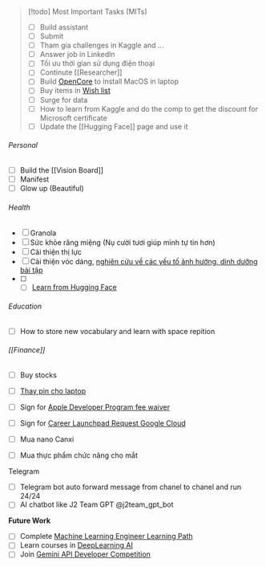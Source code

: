 > [!todo] Most Important Tasks (MITs)
> - [ ] Build assistant
> - [ ] Submit 
> - [ ] Tham gia challenges in Kaggle and ...
> - [ ] Answer job in Linkedln
> - [ ] Tối ưu thời gian sử dụng điện thoại
> - [ ] Continute [[Researcher]]
> - [ ] Build [OpenCore](Apple.md#MacOS) to install MacOS in laptop
> - [ ] Buy items in [Wish list](Objects.md#Wish%20list)
> - [ ] Surge for data
> - [ ] How to learn from Kaggle and do the comp to get the discount for Microsoft certificate
> - [ ] Update the [[Hugging Face]] page and use it

###### Personal

- [ ] Build the [[Vision Board]]
- [ ] Manifest
- [ ] Glow up (Beautiful)

###### Health

- [ ] Granola
- [ ] Sức khỏe răng miệng (Nụ cười tươi giúp mình tự tin hơn)
- [ ] Cải thiện thị lực
- [ ] Cải thiện vóc dáng, [nghiên cứu về các yếu tố ảnh hưởng, dinh dưỡng bài tập](Researcher.md)
- [ ] - [ ] [Learn from Hugging Face](https://huggingface.co/learn)

###### Education

- [ ] How to store new vocabulary and learn with space repition

###### [[Finance]]
	
- [ ] Buy stocks

- [ ] [Thay pin cho laptop](https://linhkienlaptop24h.com/san-pham/pin-dung-cho-laptop-msi-gf63-bty-m6k-)
- [ ] Sign for [Apple Developer Program fee waiver](https://developer.apple.com/support/fee-waiver/)
- [ ] Sign for [Career Launchpad Request Google Cloud](https://cloud.google.com/edu/faculty/career-launchpad)
- [ ] Mua nano Canxi
- [ ] Mua thực phẩm chức năng cho mắt
    
Telegram

- [ ] Telegram bot auto forward message from chanel to chanel and run 24/24
- [ ] AI chatbot like J2 Team GPT @j2team_gpt_bot

**Future Work**

- [ ] Complete [Machine Learning Engineer Learning Path](https://www.cloudskillsboost.google/paths/17)
- [ ] Learn courses in [DeepLearning AI](https://www.deeplearning.ai/)
- [ ] Join [Gemini API Developer Competition](https://ai.google.dev/competition)